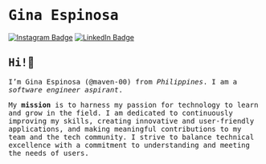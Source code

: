 # <samp>Gina Espinosa</samp>

[![Instagram Badge](https://img.shields.io/badge/Instagram-%23E4405F.svg?&style=flat-square&logo=instagram&logoColor=white&color=071A2C&link=https://www.instagram.com/maven__x/)](https://www.instagram.com/maven__x/)
[![LinkedIn Badge](https://img.shields.io/badge/LinkedIn-%23E4405F.svg?&style=flat-square&logo=linkedin&logoColor=white&color=071A2C&link=https://www.linkedin.com/in/gina-espinosa-8b50a1259/)](https://www.linkedin.com/in/gina-espinosa-8b50a1259/)

## <samp>Hi!</samp>👋

<samp>I’m Gina Espinosa (@maven-00) from _Philippines_. I am a _software engineer aspirant_.</samp>

<samp>My **mission** is to harness my passion for technology to learn and grow in the field. I am dedicated to continuously improving my skills, creating innovative and user-friendly applications, and making meaningful contributions to my team and the tech community. I strive to balance technical excellence with a commitment to understanding and meeting the needs of users.</samp>

<!---
maven-00/maven-00 is a ✨ special ✨ repository because its `README.md` (this file) appears on your GitHub profile.
You can click the Preview link to take a look at your changes.
--->
